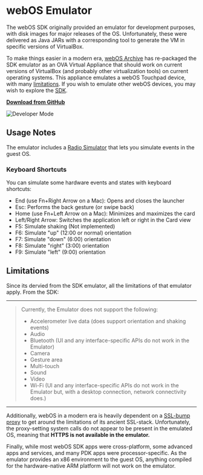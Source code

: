 # webOS Emulator

The webOS SDK originally provided an emulator for development purposes, with disk images for major releases of the OS. Unfortunately, these were delivered as Java JARs with a corresponding tool to generate the VM in specific versions of VirtualBox.

To make things easier in a modern era, <a href="http://www.webosarchive.org" target="_blank">webOS Archive</a> has re-packaged the SDK emulator as an OVA Virtual Appliance that should work on current versions of VirtualBox (and probably other virtualization tools) on current operating systems. This appliance emulates a webOS Touchpad device, with many [limitations](#limitations). If you wish to emulate other webOS devices, you may wish to explore the <a href="http://sdk.webosarchive.org" target="_blank">SDK</a>.

**<a href="https://github.com/webOSArchive/webos-emulator/releases" target="_top">Download from GitHub</a>**

![Developer Mode](images/emulator.png)

## Usage Notes

The emulator includes a <a href="https://sdk.webosarchive.org/docs/docs.html#dev-guide/tools/radio-simulator.html" target="_blank">Radio Simulator</a> that lets you simulate events in the guest OS.

### Keyboard Shortcuts

You can simulate some hardware events and states with keyboard shortcuts:

   - End (use Fn+Right Arrow on a Mac): Opens and closes the launcher
   - Esc: Performs the back gesture (or swipe back)
   - Home (use Fn+Left Arrow on a Mac): Minimizes and maximizes the card
   - Left/Right Arrow: Switches the application left or right in the Card view
   - F5: Simulate shaking (Not implemented)
   - F6: Simulate "up" (12:00 or normal) orientation
   - F7: Simulate "down" (6:00) orientation
   - F8: Simulate "right" (3:00) orientation
   - F9: Simulate "left" (9:00) orientation

## Limitations

Since its dervied from the SDK emulator, all the limitations of that emulator apply. From the SDK:

---
> Currently, the Emulator does not support the following:
>
>   - Accelerometer live data (does support orientation and shaking events)
>   - Audio
>   - Bluetooth (UI and any interface-specific APIs do not work in the Emulator)
>   - Camera
>   - Gesture area
>   - Multi-touch
>   - Sound
>   - Video
>   - Wi-Fi (UI and any interface-specific APIs do not work in the Emulator but, with a desktop connection, network connectivity does.)
---

Additionally, webOS in a modern era is heavily dependent on a <a href="http://www.webosarchive.org/proxy">SSL-bump proxy</a> to get around the limitations of its ancient SSL-stack. Unfortunately, the proxy-setting system calls do not appear to be present in the emulated OS, meaning that **HTTPS is not available in the emulator.**

Finally, while most webOS SDK apps were cross-platform, some advanced apps and services, and many PDK apps were processor-specific. As the emulator provides an x86 environment to the guest OS, anything compiled for the hardware-native ARM platform will not work on the emulator.
